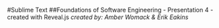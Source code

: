 #Sublime Text
##Foundations of Software Engineering - Presentation 4 - created with Reveal.js
*created by: Amber Womack & Erik Eakins*